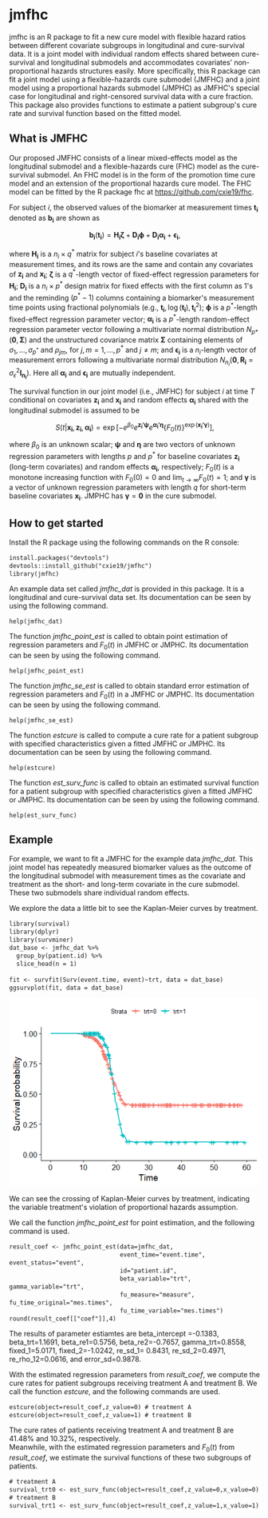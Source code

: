 # jmfhc

jmfhc is an R package to fit a new cure model with flexible hazard ratios 
between different covariate subgroups in longitudinal and cure-survival data. 
It is a joint model with individual random effects shared between cure-survival 
and longitudinal submodels and accommodates covariates’ non-proportional hazards 
structures easily. More specifically, this R package can fit a joint model using 
a flexible-hazards cure submodel (JMFHC) and a joint model using a proportional 
hazards submodel (JMPHC) as JMFHC's special case for longitudinal 
and right-censored survival data with a cure fraction. This package also provides 
functions to estimate a patient subgroup's cure rate and survival function 
based on the fitted model. <br />

## What is JMFHC

Our proposed JMFHC consists of a linear mixed-effects model as the longitudinal 
submodel and a flexible-hazards cure (FHC) model as the cure-survival submodel.
An FHC model is in the form of the promotion time cure model and an extension of 
the proportional hazards cure model. The FHC model can be fitted by the R package
fhc at https://github.com/cxie19/fhc.

For subject $i$, the observed values of the biomarker at measurement times 
$\boldsymbol{t_i}$ denoted as $\boldsymbol{b_i}$ are shown as 

$$
  \boldsymbol{b_i}(\boldsymbol{t_i})=
  \boldsymbol{H_i}\boldsymbol{\zeta}+\boldsymbol{D_i}\boldsymbol{\phi}+\boldsymbol{D_i}\boldsymbol{\alpha_i}+\boldsymbol{\epsilon_i},
$$

where $\boldsymbol{H_i}$ is a $n_i \times q^\ast$ matrix for subject $i$'s baseline covariates at measurement times, and its rows are the same and contain any covariates of $\boldsymbol{z_i}$ and $\boldsymbol{x_i}$;
$\boldsymbol{\zeta}$ is a $q^\ast$-length vector of fixed-effect regression parameters for $\boldsymbol{H_i}$;
$\boldsymbol{D_i}$ is a $n_i \times p^\ast$ design matrix for fixed effects 
with the first column as 1's and the reminding $(p^\ast-1)$ columns containing 
a biomarker's measurement time points using fractional polynomials (e.g., $\boldsymbol{t_i},\log(\boldsymbol{t_i}),\boldsymbol{t_i}^2$);
$\boldsymbol{\phi}$ is a $p^\ast$-length fixed-effect regression parameter vector;
$\boldsymbol{\alpha_i}$ is a $p^\ast$-length random-effect regression parameter 
vector following a multivariate normal distribution $N_{p\ast}(\boldsymbol{0},\boldsymbol{\Sigma})$ and the unstructured 
covariance matrix $\boldsymbol{\Sigma}$ containing elements 
of $\sigma_1,...,\sigma_{p^\ast}$ and $\rho_{jm}$, for $j,m = 1,...,p^\ast$ and 
$j \neq m$; 
and $\boldsymbol{\epsilon_i}$ is a $n_i$-length vector of measurement errors 
following a multivariate normal distribution $N_{n_i}(\boldsymbol{0},\boldsymbol{R_i}=\sigma_{\epsilon}^2\boldsymbol{I_{n_i}})$.
Here all $\boldsymbol{\alpha_i}$ and $\boldsymbol{\epsilon_i}$ are 
mutually independent.

The survival function in our joint model (i.e., JMFHC) for subject $i$ at time 
$T$ conditional on covariates $\boldsymbol{z_i}$ and $\boldsymbol{x_i}$ 
and random effects $\boldsymbol{\alpha_i}$ shared with the longitudinal submodel
is assumed to be

$$
    S(t|\boldsymbol{x_i},\boldsymbol{z_i},\boldsymbol{\alpha_i})=\exp\left[-e^{\beta_0}e^{\boldsymbol{z_i'\psi}}e^{\boldsymbol{\alpha_i'\eta}}\{F_0(t)\}^{\exp(\boldsymbol{x_i'\gamma})}\right],
$$

where $\beta_0$ is an unknown scalar; 
$\boldsymbol{\psi}$ and $\boldsymbol{\eta}$ are two vectors of unknown 
regression parameters with lengths $p$ and $p^\ast$ for baseline covariates 
$\boldsymbol{z_i}$ (long-term covariates) and random effects 
$\boldsymbol{\alpha_i}$, respectively;
$F_0(t)$ is a monotone increasing function with $F_0(0)=0$ 
and $\lim_{t\to\infty}F_0(t)=1$;
and $\boldsymbol{\gamma}$ is a vector of unknown regression parameters 
with length $q$ for short-term baseline covariates $\boldsymbol{x_i}$.
JMPHC has $\boldsymbol{\gamma}=\boldsymbol{0}$ in the cure submodel. 


## How to get started

Install the R package using the following commands on the R console:

```{r}
install.packages("devtools")
devtools::install_github("cxie19/jmfhc")
library(jmfhc)
```

An example data set called *jmfhc_dat* is provided in this package. It
is a longitudinal and cure-survival data set. Its documentation can be 
seen by using the following command.

```{r}
help(jmfhc_dat)
```

The function *jmfhc_point_est* is called to obtain point estimation of 
regression parameters and $F_0(t)$ in JMFHC or JMPHC. 
Its documentation can be seen by using the following command.

```{r}
help(jmfhc_point_est)
```

The function *jmfhc_se_est* is called to obtain standard error estimation of
regression parameters and $F_0(t)$ in a JMFHC or JMPHC. Its documentation can 
be seen by using the following command.

```{r}
help(jmfhc_se_est)
```

The function *estcure* is called to compute a cure rate for a patient subgroup 
with specified characteristics given a fitted JMFHC or JMPHC.
Its documentation can be seen by using the following command.

```{r}
help(estcure)
```

The function *est_surv_func* is called to obtain an estimated survival
function for a patient subgroup with specified characteristics given a 
fitted JMFHC or JMPHC. Its documentation can be seen by using the
following command.

```{r}
help(est_surv_func)
```

## Example
For example, we want to fit a JMFHC for the example data *jmfhc_dat*.
This joint model has repeatedly measured biomarker values as the outcome of the 
longitudinal submodel with measurement times as the 
covariate and treatment as the short- and long-term covariate in the cure 
submodel. These two submodels share individual random effects.

We explore the data a little bit to see the Kaplan-Meier curves by treatment.

```{r}
library(survival)
library(dplyr)
library(survminer)
dat_base <- jmfhc_dat %>%
  group_by(patient.id) %>%
  slice_head(n = 1)

fit <- survfit(Surv(event.time, event)~trt, data = dat_base)
ggsurvplot(fit, data = dat_base)
```

![](example_trt_km.png)

We can see the crossing of Kaplan-Meier curves by treatment, indicating the variable treatment's violation of proportional hazards assumption.

We call the function *jmfhc_point_est* for point estimation, and the following command is used.

```{r}
result_coef <- jmfhc_point_est(data=jmfhc_dat, 
                               event_time="event.time", event_status="event", 
                               id="patient.id", 
                               beta_variable="trt", gamma_variable="trt", 
                               fu_measure="measure", fu_time_original="mes.times",                                        
                               fu_time_variable="mes.times")
round(result_coef[["coef"]],4)
```
The results of parameter estiamtes are beta_intercept =-0.1383, beta_trt=1.1691, beta_re1=0.5756, beta_re2=-0.7657, gamma_trt=0.8558, fixed_1=5.0171, fixed_2=-1.0242, re_sd_1= 0.8431, re_sd_2=0.4971, re_rho_12=0.0616, and error_sd=0.9878.
                               

With the estimated regression parameters from *result_coef*, 
we compute the cure rates for patient subgroups 
receiving treatment A and treatment B.
We call the function *estcure*, and the following 
commands are used.

```{r}
estcure(object=result_coef,z_value=0) # treatment A
estcure(object=result_coef,z_value=1) # treatment B 
```

The cure rates of patients receiving treatment A and treatment B are 41.48% and 
10.32%, respectively.<br /> 
Meanwhile, with the estimated regression parameters and $F_0(t)$ from 
*result_coef*,  we estimate the survival functions of these two subgroups 
of patients.

```{r}
# treatment A
survival_trt0 <- est_surv_func(object=result_coef,z_value=0,x_value=0) 
# treatment B
survival_trt1 <- est_surv_func(object=result_coef,z_value=1,x_value=1) 
```


